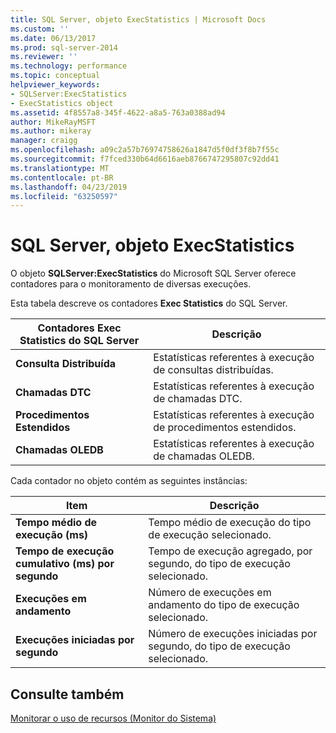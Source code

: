 ```yaml
---
title: SQL Server, objeto ExecStatistics | Microsoft Docs
ms.custom: ''
ms.date: 06/13/2017
ms.prod: sql-server-2014
ms.reviewer: ''
ms.technology: performance
ms.topic: conceptual
helpviewer_keywords:
- SQLServer:ExecStatistics
- ExecStatistics object
ms.assetid: 4f8557a8-345f-4622-a8a5-763a0388ad94
author: MikeRayMSFT
ms.author: mikeray
manager: craigg
ms.openlocfilehash: a09c2a57b76974758626a1847d5f0df3f8b7f55c
ms.sourcegitcommit: f7fced330b64d6616aeb8766747295807c92dd41
ms.translationtype: MT
ms.contentlocale: pt-BR
ms.lasthandoff: 04/23/2019
ms.locfileid: "63250597"
---
```

# <a name="sql-server-execstatistics-object"></a>SQL Server, objeto ExecStatistics
  O objeto **SQLServer:ExecStatistics** do Microsoft SQL Server oferece contadores para o monitoramento de diversas execuções.  
  
 Esta tabela descreve os contadores **Exec Statistics** do SQL Server.  
  
|Contadores Exec Statistics do SQL Server|Descrição|  
|-----------------------------------------|-----------------|  
|**Consulta Distribuída**|Estatísticas referentes à execução de consultas distribuídas.|  
|**Chamadas DTC**|Estatísticas referentes à execução de chamadas DTC.|  
|**Procedimentos Estendidos**|Estatísticas referentes à execução de procedimentos estendidos.|  
|**Chamadas OLEDB**|Estatísticas referentes à execução de chamadas OLEDB.|  
  
 Cada contador no objeto contém as seguintes instâncias:  
  
|Item|Descrição|  
|----------|-----------------|  
|**Tempo médio de execução (ms)**|Tempo médio de execução do tipo de execução selecionado.|  
|**Tempo de execução cumulativo (ms) por segundo**|Tempo de execução agregado, por segundo, do tipo de execução selecionado.|  
|**Execuções em andamento**|Número de execuções em andamento do tipo de execução selecionado.|  
|**Execuções iniciadas por segundo**|Número de execuções iniciadas por segundo, do tipo de execução selecionado.|  
  
## <a name="see-also"></a>Consulte também  
 [Monitorar o uso de recursos &#40;Monitor do Sistema&#41;](monitor-resource-usage-system-monitor.md)  
  
  
